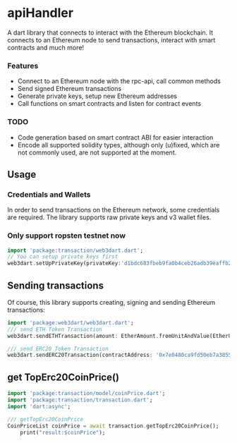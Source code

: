 # apiHandler
A dart library that connects to interact with the Ethereum blockchain. It connects
to an Ethereum node to send transactions, interact with smart contracts and much
more!

### Features
- Connect to an Ethereum node with the rpc-api, call common methods
- Send signed Ethereum transactions
- Generate private keys, setup new Ethereum addresses
- Call functions on smart contracts and listen for contract events
### TODO
- Code generation based on smart contract ABI for easier interaction
- Encode all supported solidity types, although only (u)fixed,
  which are not commonly used, are not supported at the moment.

## Usage

### Credentials and Wallets
In order to send transactions on the Ethereum network, some credentials
are required. The library supports raw private keys and v3 wallet files.

### Only support ropsten testnet now

```dart
import 'package:transaction/web3dart.dart';
// You can setup private keys first
web3dart.setUpPrivateKey(privateKey:'d1bdc683fbeb9fa0b4ceb26adb39eaffb21b16891ea28e4cf1bc3118fdd39295');

```

## Sending transactions
Of course, this library supports creating, signing and sending Ethereum
transactions:

```dart
import 'package:web3dart/web3dart.dart';
/// send ETH Token Transaction
web3dart.sendETHTransaction(amount: EtherAmount.fromUnitAndValue(EtherUnit.finney, 1),toAddress:'0xA3B4dE5E90A18512BD82c1A640AC99b39ef2258A');

/// send ERC20 Token Transaction
web3dart.sendERC20Transaction(contractAddress: '0x7e0480ca9fd50eb7a3855cf53c347a1b4d6a2ff5',amount: BigInt.from(1000000000000000000),toAddress:'0xA3B4dE5E90A18512BD82c1A640AC99b39ef2258A');

```

## get TopErc20CoinPrice()

```dart
import 'package:transaction/model/coinPrice.dart';
import 'package:transaction/transaction.dart';
import 'dart:async';

/// getTopErc20CoinPrice
CoinPriceList coinPrice = await transaction.getTopErc20CoinPrice();
    print("result:$coinPrice");

```

